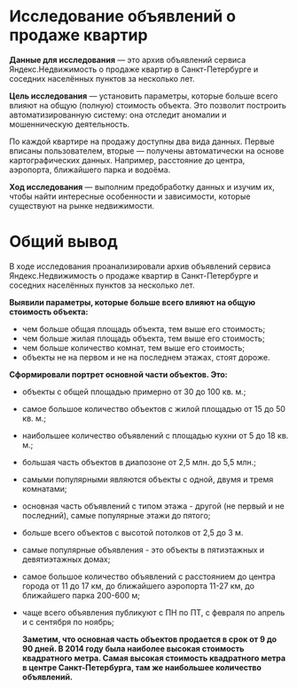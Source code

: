 # Исследование объявлений о продаже квартир

**Данные для исследования** — это архив объявлений сервиса Яндекс.Недвижимость о продаже квартир в Санкт-Петербурге и соседних населённых пунктов за несколько лет.

**Цель исследования** — установить параметры, которые больше всего влияют на общую (полную) стоимость объекта. Это позволит построить автоматизированную систему: она отследит аномалии и мошенническую деятельность.

По каждой квартире на продажу доступны два вида данных. Первые вписаны пользователем, вторые — получены автоматически на основе картографических данных. Например, расстояние до центра, аэропорта, ближайшего парка и водоёма.

**Ход исследования** — выполним предобработку данных и изучим их, чтобы найти интересные особенности и зависимости, которые существуют на рынке недвижимости.

# Общий вывод


В ходе исследования проанализировали архив объявлений сервиса Яндекс.Недвижимость о продаже квартир в Санкт-Петербурге и соседних населённых пунктов за несколько лет.

**Выявили параметры, которые больше всего влияют на общую стоимость объекта:**


- чем больше общая площадь объекта, тем выше его стоимость;
- чем больше жилая площадь объекта, тем выше его стоимость;
- чем больше количество комнат, тем выше его стоимость;
- объекты не на первом и не на последнем этажах, стоят дороже.


**Сформировали портрет основной части объектов. Это:**


- объекты с общей площадью примерно от 30 до 100 кв. м.;
- самое большое количество объектов с жилой площадью от 15 до 50 кв. м.;
- наибольшее количество объявлений с площадью кухни от 5 до 18 кв. м.;
- большая часть объектов в диапозоне от 2,5 млн. до 5,5 млн.;
- самыми популярными являются объекты с одной, двумя и тремя комнатами;
- основная часть объявлений с типом этажа - другой (не первый и не последний), самые популярные этажи до пятого;
- больше всего объектов с высотой потолков от 2,5 до 3 м.
- самые популярные объявления - это объекты в пятиэтажных и девятиэтажных домах;
- самое большое количество объявлений с расстоянием до центра города от 11 до 17 км, до ближайшего аэропорта 11-27 км, до ближайшего парка 200-600 м;
- чаще всего объявления публикуют с ПН по ПТ, с февраля по апрель и с сентября по ноябрь;

  **Заметим, что основная часть объектов продается в срок от 9 до 90 дней. В 2014 году была наиболее высокая стоимость квадратного метра. Самая высокая стоимость квадратного метра в центре Санкт-Петербурга, там же наибольшее количество объявлений.**

